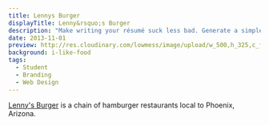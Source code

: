 ```yaml
---
title: Lennys Burger
displayTitle: Lenny&rsquo;s Burger
description: "Make writing your résumé suck less bad. Generate a simple static site &amp; PDF résumé from Markdown with one command."
date: 2013-11-01
preview: http://res.cloudinary.com/lowmess/image/upload/w_500,h_325,c_fill,dpr_auto/v1489035810/projects.lennys.preview_nqg1ws.png
background: i-like-food
tags:
  - Student
  - Branding
  - Web Design
---
```


[Lenny's Burger](http://lennysburger.com/) is a chain of hamburger restaurants local to Phoenix, Arizona.
